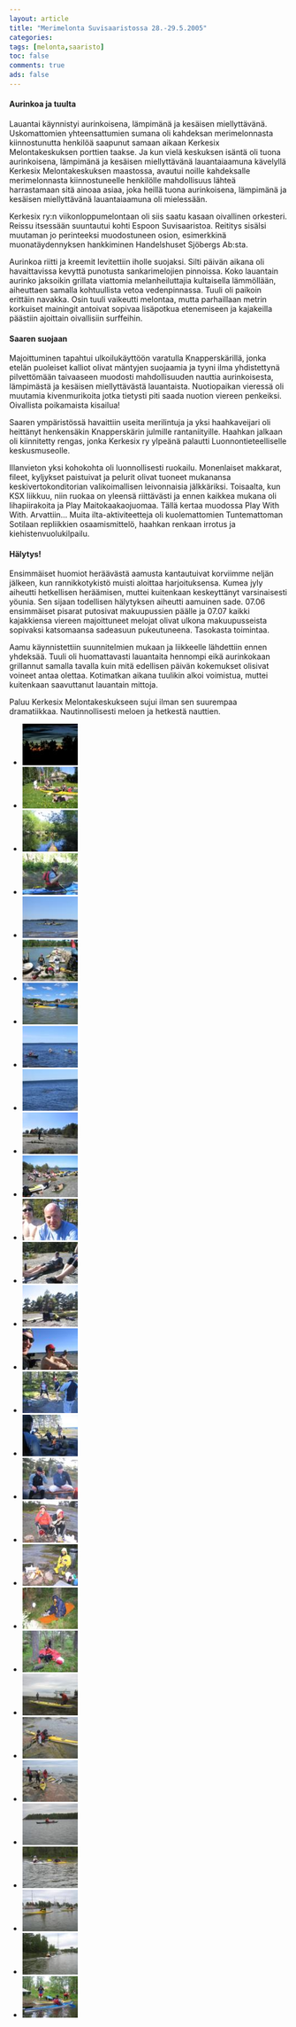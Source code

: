 ```yaml
---
layout: article 
title: "Merimelonta Suvisaaristossa 28.-29.5.2005" 
categories: 
tags: [melonta,saaristo]
toc: false 
comments: true 
ads: false 
---
```


#### Aurinkoa ja tuulta

Lauantai käynnistyi aurinkoisena, lämpimänä ja kesäisen miellyttävänä.
Uskomattomien yhteensattumien sumana oli kahdeksan merimelonnasta
kiinnostunutta henkilöä saapunut samaan aikaan Kerkesix Melontakeskuksen
porttien taakse. Ja kun vielä keskuksen isäntä oli tuona aurinkoisena,
lämpimänä ja kesäisen miellyttävänä lauantaiaamuna kävelyllä Kerkesix
Melontakeskuksen maastossa, avautui noille kahdeksalle merimelonnasta
kiinnostuneelle henkilölle mahdollisuus lähteä harrastamaan sitä ainoaa
asiaa, joka heillä tuona aurinkoisena, lämpimänä ja kesäisen
miellyttävänä lauantaiaamuna oli mielessään.

Kerkesix ry:n viikonloppumelontaan oli siis saatu kasaan oivallinen
orkesteri. Reissu itsessään suuntautui kohti Espoon Suvisaaristoa.
Reititys sisälsi muutaman jo perinteeksi muodostuneen osion, esimerkkinä
muonatäydennyksen hankkiminen Handelshuset Sjöbergs Ab:sta.

Aurinkoa riitti ja kreemit levitettiin iholle suojaksi. Silti päivän
aikana oli havaittavissa kevyttä punotusta sankarimelojien pinnoissa.
Koko lauantain aurinko jaksoikin grillata viattomia melanheiluttajia
kultaisella lämmöllään, aiheuttaen samalla kohtuullista vetoa
vedenpinnassa. Tuuli oli paikoin erittäin navakka. Osin tuuli vaikeutti
melontaa, mutta parhaillaan metrin korkuiset mainingit antoivat sopivaa
lisäpotkua etenemiseen ja kajakeilla päästiin ajoittain oivallisiin
surffeihin.

#### Saaren suojaan

Majoittuminen tapahtui ulkoilukäyttöön varatulla Knapperskärillä, jonka
etelän puoleiset kalliot olivat mäntyjen suojaamia ja tyyni ilma
yhdistettynä pilvettömään taivaaseen muodosti mahdollisuuden nauttia
aurinkoisesta, lämpimästä ja kesäisen miellyttävästä lauantaista.
Nuotiopaikan vieressä oli muutamia kivenmurikoita jotka tietysti piti
saada nuotion viereen penkeiksi. Oivallista poikamaista kisailua!

Saaren ympäristössä havaittiin useita merilintuja ja yksi haahkaveijari
oli heittänyt henkensäkin Knapperskärin julmille rantaniityille. Haahkan
jalkaan oli kiinnitetty rengas, jonka Kerkesix ry ylpeänä palautti
Luonnontieteelliselle keskusmuseolle.

Illanvieton yksi kohokohta oli luonnollisesti ruokailu. Monenlaiset
makkarat, fileet, kyljykset paistuivat ja pelurit olivat tuoneet
mukanansa keskivertokonditorian valikoimallisen leivonnaisia
jälkkäriksi. Toisaalta, kun KSX liikkuu, niin ruokaa on yleensä
riittävästi ja ennen kaikkea mukana oli lihapiirakoita ja Play
Maitokaakaojuomaa. Tällä kertaa muodossa Play With With. Arvattiin...
Muita ilta-aktiviteetteja oli kuolemattomien Tuntemattoman Sotilaan
repliikkien osaamismittelö, haahkan renkaan irrotus ja
kiehistenvuolukilpailu.

#### Hälytys!

Ensimmäiset huomiot heräävästä aamusta kantautuivat korviimme neljän
jälkeen, kun rannikkotykistö muisti aloittaa harjoituksensa. Kumea jyly
aiheutti hetkellisen heräämisen, muttei kuitenkaan keskeyttänyt
varsinaisesti yöunia. Sen sijaan todellisen hälytyksen aiheutti aamuinen
sade. 07.06 ensimmäiset pisarat putosivat makuupussien päälle ja 07.07
kaikki kajakkiensa viereen majoittuneet melojat olivat ulkona
makuupusseista sopivaksi katsomaansa sadeasuun pukeutuneena. Tasokasta
toimintaa.

Aamu käynnistettiin suunnitelmien mukaan ja liikkeelle lähdettiin ennen
yhdeksää. Tuuli oli huomattavasti lauantaita hennompi eikä aurinkokaan
grillannut samalla tavalla kuin mitä edellisen päivän kokemukset
olisivat voineet antaa olettaa. Kotimatkan aikana tuulikin alkoi
voimistua, muttei kuitenkaan saavuttanut lauantain mittoja.

Paluu Kerkesix Melontakeskukseen sujui ilman sen suurempaa dramatiikkaa.
Nautinnollisesti meloen ja hetkestä nauttien.

<div class="th-grid image-gallery" markdown="1">

-   [![](/images/merimelonta-suvisaaristossa-28.-29.5.2005/Thumbnails/melontasuvisaaristo20050528_01b.jpg)](/images/merimelonta-suvisaaristossa-28.-29.5.2005/melontasuvisaaristo20050528_01b.jpg)
-   [![](/images/merimelonta-suvisaaristossa-28.-29.5.2005/Thumbnails/melontasuvisaaristo20050528_02b.jpg)](/images/merimelonta-suvisaaristossa-28.-29.5.2005/melontasuvisaaristo20050528_02b.jpg)
-   [![](/images/merimelonta-suvisaaristossa-28.-29.5.2005/Thumbnails/melontasuvisaaristo20050528_03b.jpg)](/images/merimelonta-suvisaaristossa-28.-29.5.2005/melontasuvisaaristo20050528_03b.jpg)
-   [![](/images/merimelonta-suvisaaristossa-28.-29.5.2005/Thumbnails/melontasuvisaaristo20050528_04b.jpg)](/images/merimelonta-suvisaaristossa-28.-29.5.2005/melontasuvisaaristo20050528_04b.jpg)
-   [![](/images/merimelonta-suvisaaristossa-28.-29.5.2005/Thumbnails/melontasuvisaaristo20050528_05b.jpg)](/images/merimelonta-suvisaaristossa-28.-29.5.2005/melontasuvisaaristo20050528_05b.jpg)
-   [![](/images/merimelonta-suvisaaristossa-28.-29.5.2005/Thumbnails/melontasuvisaaristo20050528_06b.jpg)](/images/merimelonta-suvisaaristossa-28.-29.5.2005/melontasuvisaaristo20050528_06b.jpg)
-   [![](/images/merimelonta-suvisaaristossa-28.-29.5.2005/Thumbnails/melontasuvisaaristo20050528_07b.jpg)](/images/merimelonta-suvisaaristossa-28.-29.5.2005/melontasuvisaaristo20050528_07b.jpg)
-   [![](/images/merimelonta-suvisaaristossa-28.-29.5.2005/Thumbnails/melontasuvisaaristo20050528_08b.jpg)](/images/merimelonta-suvisaaristossa-28.-29.5.2005/melontasuvisaaristo20050528_08b.jpg)
-   [![](/images/merimelonta-suvisaaristossa-28.-29.5.2005/Thumbnails/melontasuvisaaristo20050528_09b.jpg)](/images/merimelonta-suvisaaristossa-28.-29.5.2005/melontasuvisaaristo20050528_09b.jpg)
-   [![](/images/merimelonta-suvisaaristossa-28.-29.5.2005/Thumbnails/melontasuvisaaristo20050528_10b.jpg)](/images/merimelonta-suvisaaristossa-28.-29.5.2005/melontasuvisaaristo20050528_10b.jpg)
-   [![](/images/merimelonta-suvisaaristossa-28.-29.5.2005/Thumbnails/melontasuvisaaristo20050528_11b.jpg)](/images/merimelonta-suvisaaristossa-28.-29.5.2005/melontasuvisaaristo20050528_11b.jpg)
-   [![](/images/merimelonta-suvisaaristossa-28.-29.5.2005/Thumbnails/melontasuvisaaristo20050528_12b.jpg)](/images/merimelonta-suvisaaristossa-28.-29.5.2005/melontasuvisaaristo20050528_12b.jpg)
-   [![](/images/merimelonta-suvisaaristossa-28.-29.5.2005/Thumbnails/melontasuvisaaristo20050528_13b.jpg)](/images/merimelonta-suvisaaristossa-28.-29.5.2005/melontasuvisaaristo20050528_13b.jpg)
-   [![](/images/merimelonta-suvisaaristossa-28.-29.5.2005/Thumbnails/melontasuvisaaristo20050528_14b.jpg)](/images/merimelonta-suvisaaristossa-28.-29.5.2005/melontasuvisaaristo20050528_14b.jpg)
-   [![](/images/merimelonta-suvisaaristossa-28.-29.5.2005/Thumbnails/melontasuvisaaristo20050528_15b.jpg)](/images/merimelonta-suvisaaristossa-28.-29.5.2005/melontasuvisaaristo20050528_15b.jpg)
-   [![](/images/merimelonta-suvisaaristossa-28.-29.5.2005/Thumbnails/melontasuvisaaristo20050528_16b.jpg)](/images/merimelonta-suvisaaristossa-28.-29.5.2005/melontasuvisaaristo20050528_16b.jpg)
-   [![](/images/merimelonta-suvisaaristossa-28.-29.5.2005/Thumbnails/melontasuvisaaristo20050528_17b.jpg)](/images/merimelonta-suvisaaristossa-28.-29.5.2005/melontasuvisaaristo20050528_17b.jpg)
-   [![](/images/merimelonta-suvisaaristossa-28.-29.5.2005/Thumbnails/melontasuvisaaristo20050528_18b.jpg)](/images/merimelonta-suvisaaristossa-28.-29.5.2005/melontasuvisaaristo20050528_18b.jpg)
-   [![](/images/merimelonta-suvisaaristossa-28.-29.5.2005/Thumbnails/melontasuvisaaristo20050528_21b.jpg)](/images/merimelonta-suvisaaristossa-28.-29.5.2005/melontasuvisaaristo20050528_21b.jpg)
-   [![](/images/merimelonta-suvisaaristossa-28.-29.5.2005/Thumbnails/melontasuvisaaristo20050528_22b.jpg)](/images/merimelonta-suvisaaristossa-28.-29.5.2005/melontasuvisaaristo20050528_22b.jpg)
-   [![](/images/merimelonta-suvisaaristossa-28.-29.5.2005/Thumbnails/melontasuvisaaristo20050528_23b.jpg)](/images/merimelonta-suvisaaristossa-28.-29.5.2005/melontasuvisaaristo20050528_23b.jpg)
-   [![](/images/merimelonta-suvisaaristossa-28.-29.5.2005/Thumbnails/melontasuvisaaristo20050528_24b.jpg)](/images/merimelonta-suvisaaristossa-28.-29.5.2005/melontasuvisaaristo20050528_24b.jpg)
-   [![](/images/merimelonta-suvisaaristossa-28.-29.5.2005/Thumbnails/melontasuvisaaristo20050528_31b.jpg)](/images/merimelonta-suvisaaristossa-28.-29.5.2005/melontasuvisaaristo20050528_31b.jpg)
-   [![](/images/merimelonta-suvisaaristossa-28.-29.5.2005/Thumbnails/melontasuvisaaristo20050528_32b.jpg)](/images/merimelonta-suvisaaristossa-28.-29.5.2005/melontasuvisaaristo20050528_32b.jpg)
-   [![](/images/merimelonta-suvisaaristossa-28.-29.5.2005/Thumbnails/melontasuvisaaristo20050528_33b.jpg)](/images/merimelonta-suvisaaristossa-28.-29.5.2005/melontasuvisaaristo20050528_33b.jpg)
-   [![](/images/merimelonta-suvisaaristossa-28.-29.5.2005/Thumbnails/melontasuvisaaristo20050528_34b.jpg)](/images/merimelonta-suvisaaristossa-28.-29.5.2005/melontasuvisaaristo20050528_34b.jpg)
-   [![](/images/merimelonta-suvisaaristossa-28.-29.5.2005/Thumbnails/melontasuvisaaristo20050528_35b.jpg)](/images/merimelonta-suvisaaristossa-28.-29.5.2005/melontasuvisaaristo20050528_35b.jpg)
-   [![](/images/merimelonta-suvisaaristossa-28.-29.5.2005/Thumbnails/melontasuvisaaristo20050528_36b.jpg)](/images/merimelonta-suvisaaristossa-28.-29.5.2005/melontasuvisaaristo20050528_36b.jpg)
-   [![](/images/merimelonta-suvisaaristossa-28.-29.5.2005/Thumbnails/melontasuvisaaristo20050528_37b.jpg)](/images/merimelonta-suvisaaristossa-28.-29.5.2005/melontasuvisaaristo20050528_37b.jpg)
-   [![](/images/merimelonta-suvisaaristossa-28.-29.5.2005/Thumbnails/melontasuvisaaristo20050528_38b.jpg)](/images/merimelonta-suvisaaristossa-28.-29.5.2005/melontasuvisaaristo20050528_38b.jpg)

</div>
